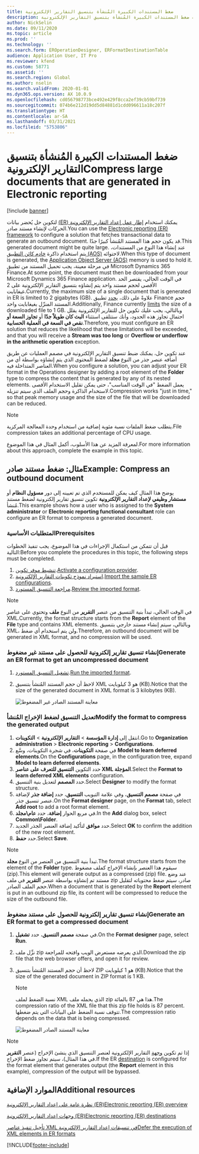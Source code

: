 ```yaml
---
title: ضغط المستندات الكبيرة المُنشأة بتنسيق التقارير الإلكترونية
description: يشرح هذا الموضوع كيفية ضغط المستندات الكبيرة المُنشأة بتنسيق التقارير الإلكترونية.
author: NickSelin
ms.date: 09/11/2020
ms.topic: article
ms.prod: ''
ms.technology: ''
ms.search.form: EROperationDesigner, ERFormatDestinationTable
audience: Application User, IT Pro
ms.reviewer: kfend
ms.custom: 58771
ms.assetid: ''
ms.search.region: Global
ms.author: nselin
ms.search.validFrom: 2020-01-01
ms.dyn365.ops.version: AX 10.0.9
ms.openlocfilehash: cd056798773bce492e429f8cca2ef39cb59bf739
ms.sourcegitcommit: 074b6e212d19dd5d84881d1cdd096611a18c207f
ms.translationtype: HT
ms.contentlocale: ar-SA
ms.lasthandoff: 03/31/2021
ms.locfileid: "5753806"
---
```

# <a name="compress-large-documents-that-are-generated-in-electronic-reporting"></a><span data-ttu-id="bbe8e-103">ضغط المستندات الكبيرة المُنشأة بتنسيق التقارير الإلكترونية</span><span class="sxs-lookup"><span data-stu-id="bbe8e-103">Compress large documents that are generated in Electronic reporting</span></span> 

[!include [banner](../includes/banner.md)]

<span data-ttu-id="bbe8e-104">يمكنك استخدام [إطار عمل ‏‫إعداد التقارير الإلكترونية (ER)](general-electronic-reporting.md) لتكوين حل يُحضر بيانات الحركات‬ لإنشاء مستند صادر.</span><span class="sxs-lookup"><span data-stu-id="bbe8e-104">You can use the [Electronic reporting (ER) framework](general-electronic-reporting.md) to configure a solution that fetches transactional data to generate an outbound document.</span></span> <span data-ttu-id="bbe8e-105">قد يكون حجم هذا المستند المُنشأ كبيرًا جدًا.</span><span class="sxs-lookup"><span data-stu-id="bbe8e-105">This generated document might be quite large.</span></span> <span data-ttu-id="bbe8e-106">عند إنشاء هذا النوع من المستندات، يتم استخدام ذاكرة [خادم كائن التطبيق (AOS)](https://docs.microsoft.com/dynamics365/fin-ops-core/dev-itpro/dev-tools/access-instances#location-of-packages-source-code-and-other-aos-configurations) لاحتوائه.</span><span class="sxs-lookup"><span data-stu-id="bbe8e-106">When this type of document is generated, the [Application Object Server (AOS)](https://docs.microsoft.com/dynamics365/fin-ops-core/dev-itpro/dev-tools/access-instances#location-of-packages-source-code-and-other-aos-configurations) memory is used to hold it.</span></span> <span data-ttu-id="bbe8e-107">في مرحلة معينة، يجب تحميل المستند من تطبيق Microsoft Dynamics 365 Finance.</span><span class="sxs-lookup"><span data-stu-id="bbe8e-107">At some point, the document must then be downloaded from your Microsoft Dynamics 365 Finance application.</span></span> <span data-ttu-id="bbe8e-108">في الوقت الحالي، يقتصر الحد الأقصى لحجم مستند واحد يتم إنشاؤه بتنسيق التقارير الإلكترونية على 2 غيغابايت.</span><span class="sxs-lookup"><span data-stu-id="bbe8e-108">Currently, the maximum size of a single document that is generated in ER is limited to 2 gigabytes (GB).</span></span> <span data-ttu-id="bbe8e-109">علاوةً على ذلك، [يحدد](https://fix.lcs.dynamics.com/Issue/Details?kb=4569432&bugId=453907&dbType=3) تطبيق Finance حجم المستند المنزّل بغيغابايت واحد.</span><span class="sxs-lookup"><span data-stu-id="bbe8e-109">Additionally, Finance currently [limits](https://fix.lcs.dynamics.com/Issue/Details?kb=4569432&bugId=453907&dbType=3) the size of a downloaded file to 1 GB.</span></span> <span data-ttu-id="bbe8e-110">وبالتالي، يجب عليك تكوين حل للتقارير الإلكترونية يقلل احتمال تجاوز هذه الحدود، وأنك ستتلقى استثناء **البث كان طويلاً جدًا** أو **تجاوز السعة أو نقص في السعة في العملية الحسابية**.</span><span class="sxs-lookup"><span data-stu-id="bbe8e-110">Therefore, you must configure an ER solution that reduces the likelihood that these limitations will be exceeded, and that you will receive a **Stream was too long** or **Overflow or underflow in the arithmetic operation** exception.</span></span>

<span data-ttu-id="bbe8e-111">عند تكوين حل، يمكنك ضبط تنسيق التقارير الإلكترونية في مصمم العمليات عن طريق أضافه عنصر جذر من النوع **مجلد** لضغط المحتوى الذي يتم إنشاؤه بواسطة أي من العناصر المتداخلة فيه.</span><span class="sxs-lookup"><span data-stu-id="bbe8e-111">When you configure a solution, you can adjust your ER format in the Operations designer by adding a root element of the **Folder** type to compress the content that is generated by any of its nested elements.</span></span> <span data-ttu-id="bbe8e-112">يعمل الضغط "في الوقت المناسب"، حتى يمكن تقليل الاستخدام الأقصى لاستخدام الذاكرة وحجم الملف الذي سيتم تنزيله.</span><span class="sxs-lookup"><span data-stu-id="bbe8e-112">Compression works "just in time," so that peak memory usage and the size of the file that will be downloaded can be reduced.</span></span>

> [!NOTE]
> <span data-ttu-id="bbe8e-113">يتطلب ضغط الملفات نسبة مئوية إضافية من استخدام وحدة المعالجة المركزية.</span><span class="sxs-lookup"><span data-stu-id="bbe8e-113">File compression takes an additional percentage of CPU usage.</span></span>

<span data-ttu-id="bbe8e-114">لمعرفة المزيد عن هذا الأسلوب، أكمل المثال في هذا الموضوع.</span><span class="sxs-lookup"><span data-stu-id="bbe8e-114">For more information about this approach, complete the example in this topic.</span></span>

## <a name="example-compress-an-outbound-document"></a><span data-ttu-id="bbe8e-115">مثال: ضغط مستند صادر</span><span class="sxs-lookup"><span data-stu-id="bbe8e-115">Example: Compress an outbound document</span></span>

<span data-ttu-id="bbe8e-116">يوضح هذا المثال كيف يمكن للمستخدم الذي تم تعيينه إلى دور **مسؤول النظام** أو **مستشار وظيفي لإعداد التقارير الإلكترونية** تكوين تنسيق تقارير إلكترونية لضغط مستند مُنشأ.</span><span class="sxs-lookup"><span data-stu-id="bbe8e-116">This example shows how a user who is assigned to the **System administrator** or **Electronic reporting functional consultant** role can configure an ER format to compress a generated document.</span></span>

### <a name="prerequisites"></a><span data-ttu-id="bbe8e-117">المتطلبات الأساسية</span><span class="sxs-lookup"><span data-stu-id="bbe8e-117">Prerequisites</span></span>

<span data-ttu-id="bbe8e-118">قبل أن تتمكن من استكمال الإجراءات في هذا الموضوع، يجب تنفيذ الخطوات التالية:</span><span class="sxs-lookup"><span data-stu-id="bbe8e-118">Before you complete the procedures in this topic, the following steps must be completed.</span></span>

1. <span data-ttu-id="bbe8e-119">[تنشيط موفر تكوين](er-defer-xml-element.md#activate-a-configuration-provider).</span><span class="sxs-lookup"><span data-stu-id="bbe8e-119">[Activate a configuration provider](er-defer-xml-element.md#activate-a-configuration-provider).</span></span>
2. <span data-ttu-id="bbe8e-120">[استيراد نموذج تكوينات التقارير الإلكترونية](er-defer-xml-element.md#import-the-sample-er-configurations).</span><span class="sxs-lookup"><span data-stu-id="bbe8e-120">[Import the sample ER configurations](er-defer-xml-element.md#import-the-sample-er-configurations).</span></span>
3. <span data-ttu-id="bbe8e-121">[مراجعة التنسيق المستورد](er-defer-xml-element.md#review-the-imported-format).</span><span class="sxs-lookup"><span data-stu-id="bbe8e-121">[Review the imported format](er-defer-xml-element.md#review-the-imported-format).</span></span>

> [!NOTE]
> <span data-ttu-id="bbe8e-122">في الوقت الحالي، تبدأ بنية التنسيق من عنصر **التقرير** من النوع **ملف** وتحتوي على عناصر XML.</span><span class="sxs-lookup"><span data-stu-id="bbe8e-122">Currently, the format structure starts from the **Report** element of the **File** type and contains XML elements.</span></span> <span data-ttu-id="bbe8e-123">وبالتالي، سيتم إنشاء مستند خارجي بتنسيق XML، ولن يتم استخدام أي ضغط.</span><span class="sxs-lookup"><span data-stu-id="bbe8e-123">Therefore, an outbound document will be generated in XML format, and no compression will be used.</span></span>

### <a name="generate-an-er-format-to-get-an-uncompressed-document"></a><span data-ttu-id="bbe8e-124">إنشاء تنسيق تقارير إلكترونية للحصول على مستند غير مضغوط</span><span class="sxs-lookup"><span data-stu-id="bbe8e-124">Generate an ER format to get an uncompressed document</span></span>

1. <span data-ttu-id="bbe8e-125">[تشغيل التنسيق المستورد](er-defer-xml-element.md#run-the-imported-format).</span><span class="sxs-lookup"><span data-stu-id="bbe8e-125">[Run the imported format](er-defer-xml-element.md#run-the-imported-format).</span></span>
2. <span data-ttu-id="bbe8e-126">لاحظ أن حجم المستند المُنشأ بتنسيق XML هو 3 كيلوبايت (KB).</span><span class="sxs-lookup"><span data-stu-id="bbe8e-126">Notice that the size of the generated document in XML format is 3 kilobytes (KB).</span></span>

    ![معاينة المستند الصادر غير المضغوط](./media/er-compress-outbound-files1.png)

### <a name="modify-the-format-to-compress-the-generated-output"></a><span data-ttu-id="bbe8e-128">تعديل التنسيق لضغط الإخراج المُنشأ</span><span class="sxs-lookup"><span data-stu-id="bbe8e-128">Modify the format to compress the generated output</span></span>

1. <span data-ttu-id="bbe8e-129">انتقل إلى **إدارة المؤسسة** \> **التقارير الإلكترونية** \> **التكوينات**.</span><span class="sxs-lookup"><span data-stu-id="bbe8e-129">Go to **Organization administration** \> **Electronic reporting** \> **Configurations**.</span></span>
2. <span data-ttu-id="bbe8e-130">في صفحة **التكوينات**، في شجرة التكوينات، وسَّع **Model to learn deferred elements**.</span><span class="sxs-lookup"><span data-stu-id="bbe8e-130">On the **Configurations** page, in the configuration tree, expand **Model to learn deferred elements**.</span></span>
3. <span data-ttu-id="bbe8e-131">حدد التكوين **التنسيق للتعرف على عناصر XML المؤجلة**.</span><span class="sxs-lookup"><span data-stu-id="bbe8e-131">Select the **Format to learn deferred XML elements** configuration.</span></span>
4. <span data-ttu-id="bbe8e-132">حدد **المصمم** لتعديل بنية التنسيق.</span><span class="sxs-lookup"><span data-stu-id="bbe8e-132">Select **Designer** to modify the format structure.</span></span>
5. <span data-ttu-id="bbe8e-133">في صفحة  **مصمم التنسيق**، وفي علامة التبويب **التنسيق**، حدد **إضافة جذر** لإضافة عنصر تنسيق جذر.</span><span class="sxs-lookup"><span data-stu-id="bbe8e-133">On the **Format designer** page, on the **Format** tab, select **Add root** to add a root format element.</span></span>
6. <span data-ttu-id="bbe8e-134">في مربع الحوار **إضافة**، حدد **عام\\مجلد**.</span><span class="sxs-lookup"><span data-stu-id="bbe8e-134">In the **Add** dialog box, select **Common\\Folder**.</span></span>
7. <span data-ttu-id="bbe8e-135">حدد **موافق** لتأكيد إضافة العنصر الجذر الجديد.</span><span class="sxs-lookup"><span data-stu-id="bbe8e-135">Select **OK** to confirm the addition of the new root element.</span></span>
8. <span data-ttu-id="bbe8e-136">حدد **حفظ**.</span><span class="sxs-lookup"><span data-stu-id="bbe8e-136">Select **Save**.</span></span>

> [!NOTE]
> <span data-ttu-id="bbe8e-137">تبدأ بنية التنسيق من العنصر من النوع **مجلد**.</span><span class="sxs-lookup"><span data-stu-id="bbe8e-137">The format structure starts from the element of the **Folder** type.</span></span> <span data-ttu-id="bbe8e-138">سيقوم هذا العنصر بإنشاء الإخراج كملف مضغوط (zip).</span><span class="sxs-lookup"><span data-stu-id="bbe8e-138">This element will generate output as a compressed (zip) file.</span></span> <span data-ttu-id="bbe8e-139">عند وضع مستند تم إنشاؤه بواسطة عنصر **التقرير** في ملف zip صادر، سيتم ضغط محتوياته لتقليل حجم الملف الصادر.</span><span class="sxs-lookup"><span data-stu-id="bbe8e-139">When a document that is generated by the **Report** element is put in an outbound zip file, its content will be compressed to reduce the size of the outbound file.</span></span>

### <a name="generate-an-er-format-to-get-a-compressed-document"></a><span data-ttu-id="bbe8e-140">إنشاء تنسيق تقارير إلكترونية للحصول على مستند مضغوط</span><span class="sxs-lookup"><span data-stu-id="bbe8e-140">Generate an ER format to get a compressed document</span></span>

1. <span data-ttu-id="bbe8e-141">في صفحة **مصمم التنسيق**، حدد **تشغيل**.</span><span class="sxs-lookup"><span data-stu-id="bbe8e-141">On the **Format designer** page, select **Run**.</span></span>
2. <span data-ttu-id="bbe8e-142">نزِّل ملف zip الذي يعرضه مستعرض الويب وافتحه للمراجعة.</span><span class="sxs-lookup"><span data-stu-id="bbe8e-142">Download the zip file that the web browser offers, and open it for review.</span></span>
3. <span data-ttu-id="bbe8e-143">لاحظ أن حجم المستند المُنشأ بتنسيق ZIP هو 1 كيلوبايت (KB).</span><span class="sxs-lookup"><span data-stu-id="bbe8e-143">Notice that the size of the generated document in ZIP format is 1 KB.</span></span>

    > [!NOTE] 
    > <span data-ttu-id="bbe8e-144">نسبة الضغط لملف XML الذي يحمله ملف zip هذا هي 87 بالمائة.</span><span class="sxs-lookup"><span data-stu-id="bbe8e-144">The compression ratio of the XML file that this zip file holds is 87 percent.</span></span> <span data-ttu-id="bbe8e-145">تتوقف نسبة الضغط على البيانات التي يتم ضغطها.</span><span class="sxs-lookup"><span data-stu-id="bbe8e-145">The compression ratio depends on the data that is being compressed.</span></span>

    ![معاينة المستند الصادر المضغوط](./media/er-compress-outbound-files2.png)

> [!NOTE]
> <span data-ttu-id="bbe8e-147">إذا تم تكوين [وجهة](electronic-reporting-destinations.md) التقارير الإلكترونية لعنصر التنسيق الذي ينشئ الإخراج (عنصر **التقرير** في هذا المثال)، سيتم تجاوز ضغط الإخراج.</span><span class="sxs-lookup"><span data-stu-id="bbe8e-147">If the ER [destination](electronic-reporting-destinations.md) is configured for the format element that generates output (the **Report** element in this example), compression of the output will be bypassed.</span></span>

## <a name="additional-resources"></a><span data-ttu-id="bbe8e-148">الموارد الإضافية</span><span class="sxs-lookup"><span data-stu-id="bbe8e-148">Additional resources</span></span>

[<span data-ttu-id="bbe8e-149">نظرة عامة على إعداد التقارير الإلكترونية (ER)</span><span class="sxs-lookup"><span data-stu-id="bbe8e-149">Electronic reporting (ER) overview</span></span>](general-electronic-reporting.md)

[<span data-ttu-id="bbe8e-150">وجهات إعداد التقارير الإلكترونية (ER)‬</span><span class="sxs-lookup"><span data-stu-id="bbe8e-150">Electronic reporting (ER) destinations</span></span>](electronic-reporting-destinations.md)

[<span data-ttu-id="bbe8e-151">تأجيل تنفيذ عناصر XML في تنسيقات إعداد التقارير الإلكترونية</span><span class="sxs-lookup"><span data-stu-id="bbe8e-151">Defer the execution of XML elements in ER formats</span></span>](er-defer-xml-element.md)


[!INCLUDE[footer-include](../../../includes/footer-banner.md)]
